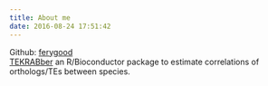 ```yaml
---
title: About me
date: 2016-08-24 17:51:42
---
```


Github: [ferygood](https://github.com/ferygood)  
[TEKRABber](https://bioconductor.org/packages/3.15/bioc/html/TEKRABber.html) an R/Bioconductor package to estimate correlations of orthologs/TEs between species.

